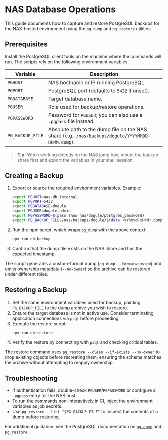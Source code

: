 # NAS Database Operations

This guide documents how to capture and restore PostgreSQL backups for the NAS-hosted environment using the `pg_dump` and `pg_restore` utilities.

## Prerequisites

Install the PostgreSQL client tools on the machine where the commands will run. The scripts rely on the following environment variables:

| Variable | Description |
| --- | --- |
| `PGHOST` | NAS hostname or IP running PostgreSQL. |
| `PGPORT` | PostgreSQL port (defaults to `5432` if unset). |
| `PGDATABASE` | Target database name. |
| `PGUSER` | Role used for backup/restore operations. |
| `PGPASSWORD` | Password for `PGUSER`; you can also use a `.pgpass` file instead. |
| `PG_BACKUP_FILE` | Absolute path to the dump file on the NAS share (e.g., `/nas/backups/dogule/YYYYMMDD-HHMM.dump`). |

> **Tip:** When working directly on the NAS jump box, mount the backup share first and export the variables in your shell session.

## Creating a Backup

1. Export or source the required environment variables. Example:
   ```bash
   export PGHOST=nas-db.internal
   export PGPORT=5432
   export PGDATABASE=dogule
   export PGUSER=dogule_admin
   export PGPASSWORD=$(pass show nas/dogule/postgres_password)
   export PG_BACKUP_FILE=/nas/backups/dogule/$(date +%Y%m%d-%H%M).dump
   ```
2. Run the npm script, which wraps `pg_dump` with the above context:
   ```bash
   npm run db:backup
   ```
3. Confirm that the dump file exists on the NAS share and has the expected timestamp.

The script generates a custom-format dump (`pg_dump --format=custom`) and omits ownership metadata (`--no-owner`) so the archive can be restored under different roles.

## Restoring a Backup

1. Set the same environment variables used for backup, pointing `PG_BACKUP_FILE` to the dump archive you wish to restore.
2. Ensure the target database is not in active use. Consider terminating application connections via `psql` before proceeding.
3. Execute the restore script:
   ```bash
   npm run db:restore
   ```
4. Verify the restore by connecting with `psql` and checking critical tables.

The restore command uses `pg_restore --clean --if-exists --no-owner` to drop existing objects before recreating them, ensuring the schema matches the archive without attempting to reapply ownership.

## Troubleshooting

- If authentication fails, double-check `PGUSER`/`PGPASSWORD` or configure a `.pgpass` entry for the NAS host.
- To run the commands non-interactively in CI, inject the environment variables as job secrets.
- Use `pg_restore --list "$PG_BACKUP_FILE"` to inspect the contents of a dump before restoring.

For additional guidance, see the PostgreSQL documentation on [`pg_dump`](https://www.postgresql.org/docs/current/app-pgdump.html) and [`pg_restore`](https://www.postgresql.org/docs/current/app-pgrestore.html).
